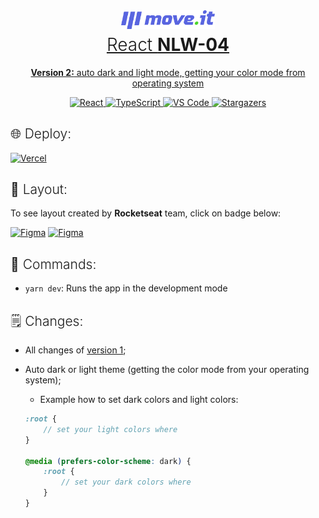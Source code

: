 <div align="center">
<a href="#"><img alt="Move.it" src="./public/logo-full.svg" width="150px">
<h1 style="font-weight: 300; margin-top: 5px">React <strong>NLW-04</strong></h1>
<p><strong>Version 2:</strong> auto dark and light mode, getting your color mode from operating system</p>
</div>

<div align="center">
  	<a href="#">
  		<img src="https://img.shields.io/badge/react%20-%2320232a.svg?&style=for-the-badge&logo=react&logoColor=%2361DAFB" alt="React"/>
	</a>
	<a href="#">
		<img src="https://img.shields.io/badge/typescript%20-%23007ACC.svg?&style=for-the-badge&logo=typescript&logoColor=white" alt="TypeScript" />
	</a>
	<a href="#">
		<img src="https://img.shields.io/badge/Visual_Studio_Code-0078D4?style=for-the-badge&logo=visual%20studio%20code&logoColor=white" alt="VS Code" />
	</a>
	<a href="https://github.com/TutoDS/nlw04-react/stargazers">
    	<img alt="Stargazers" src="https://img.shields.io/github/stars/TutoDS/nlw04-react?style=for-the-badge">
	</a>
</div>

<h2 style="font-weight:300">🌐 Deploy:</h2>

<a href="https://moveit-tutods.vercel.app/">
  <img alt="Vercel" src="https://img.shields.io/badge/vercel%20-%23000000.svg?&style=for-the-badge&logo=vercel&logoColor=white" alt='Deploy'/>
</a>

<h2 style="font-weight:300">🎨 Layout:</h2>

To see layout created by **Rocketseat** team, click on badge below:

<a href="https://www.figma.com/file/UnPgRXKJulEvLAq3qkfRQX/Move.it-1.0" target="_blank"><img alt="Figma" src="https://img.shields.io/badge/figma%20-%23F24E1E.svg?&style=for-the-badge&logo=figma&logoColor=white"/></a>
<a href="https://www.figma.com/file/z4f450KFvYt3jmtF8AxjQq/Move.it-2.0?node-id=160%3A2761" target="_blank">
<img alt="Figma" src="https://img.shields.io/badge/figma%20-%20Suggestion%20to%20Future%20Version%20-%23007ACC.svg? &style=for-the-badge&logo=figma&logoColor=white"/>
</a>

<h2 style="font-weight:300">🚀 Commands:</h2>

-   `yarn dev`: Runs the app in the development mode

<h2 style="font-weight: 300">🗒 Changes:</h2>

-   All changes of [version 1](https://github.com/TutoDS/nlw04-react/tree/version-1);
-   Auto dark or light theme (getting the color mode from your operating system);

    -   Example how to set dark colors and light colors:

    ```scss
    :root {
    	// set your light colors where
    }

    @media (prefers-color-scheme: dark) {
    	:root {
    		// set your dark colors where
    	}
    }
    ```


